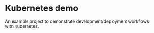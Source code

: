 # Kubernetes demo

An example project to demonstrate development/deployment workflows with Kubernetes.
